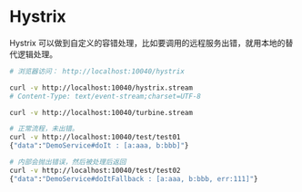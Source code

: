 # Hystrix


Hystrix 可以做到自定义的容错处理，比如要调用的远程服务出错，就用本地的替代逻辑处理。


```bash
# 浏览器访问： http://localhost:10040/hystrix

curl -v http://localhost:10040/hystrix.stream
# Content-Type: text/event-stream;charset=UTF-8

curl -v http://localhost:10040/turbine.stream

# 正常流程，未出错。
curl -v http://localhost:10040/test/test01
{"data":"DemoService#doIt : [a:aaa, b:bbb]"}

# 内部会抛出错误，然后被处理后返回
curl -v http://localhost:10040/test/test02
{"data":"DemoService#doItFallback : [a:aaa, b:bbb, err:111]"}
```
